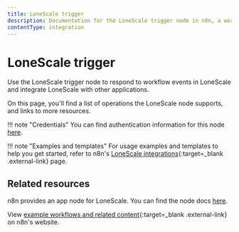 ```yaml
---
title: LoneScale trigger
description: Documentation for the LoneScale trigger node in n8n, a workflow automation platform. Includes details of operations and configuration, and links to examples and credentials information.
contentType: integration
---
```


# LoneScale trigger

Use the LoneScale trigger node to respond to workflow events in LoneScale and integrate LoneScale with other applications.

On this page, you'll find a list of operations the LoneScale node supports, and links to more resources.

!!! note "Credentials"
    You can find authentication information for this node [here](/integrations/builtin/credentials/lonescale/).

!!! note "Examples and templates"
	For usage examples and templates to help you get started, refer to n8n's [LoneScale integrations](https://n8n.io/integrations/lonescale-trigger/){:target=_blank .external-link} page.


## Related resources

n8n provides an app node for LoneScale. You can find the node docs [here](/integrations/builtin/app-nodes/n8n-nodes-base.lonescale/).

View [example workflows and related content](https://n8n.io/integrations/lonescale-trigger/){:target=_blank .external-link} on n8n's website.
